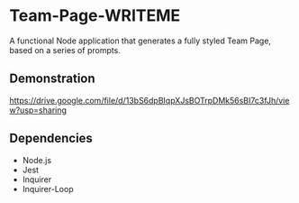 # Team-Page-WRITEME
A functional Node application that generates a fully styled Team Page, based on a series of prompts.

## Demonstration 

https://drive.google.com/file/d/13bS6dpBIqpXJsBOTrpDMk56sBI7c3fJh/view?usp=sharing

## Dependencies

- Node.js
- Jest
- Inquirer
- Inquirer-Loop
